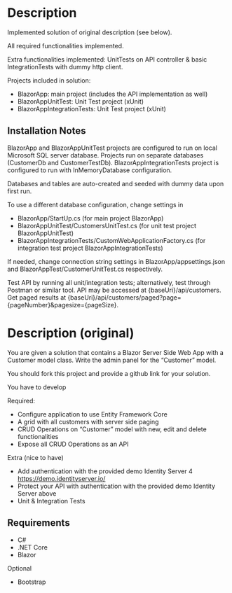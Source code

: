 # Description

Implemented solution of original description (see below).

All required functionalities implemented.

Extra functionalities implemented: UnitTests on API controller & basic IntegrationTests with dummy http client.

Projects included in solution:
- BlazorApp: main project (includes the API implementation as well)
- BlazorAppUnitTest: Unit Test project (xUnit)
- BlazorAppIntegrationTests: Unit Test project (xUnit)

## Installation Notes
BlazorApp and BlazorAppUnitTest projects are configured to run on local Microsoft SQL server database. Projects run on separate databases (CustomerDb and CustomerTestDb).
BlazorAppIntegrationTests project is configured to run with InMemoryDatabase configuration.

Databases and tables are auto-created and seeded with dummy data upon first run.

To use a different database configuration, change settings in
- BlazorApp/StartUp.cs (for main project BlazorApp)
- BlazorAppUnitTest/CustomersUnitTest.cs (for unit test project BlazorAppUnitTest)
- BlazorAppIntegrationTests/CustomWebApplicationFactory.cs (for integration test project BlazorAppIntegrationTests)

If needed, change connection string settings in BlazorApp/appsettings.json and BlazorAppTest/CustomerUnitTest.cs respectively.

Test API by running all unit/integration tests; alternatively, test through Postman or similar tool. API may be accessed at {baseUri}/api/customers. Get paged results at {baseUri}/api/customers/paged?page={pageNumber}&pagesize={pageSize}.


# Description (original)

You are given a solution that contains a Blazor Server Side Web App with a Customer model class. Write the admin panel for the “Customer” model. 

You should fork this project and provide a github link for your solution.

You have to develop 

Required: 
- Configure application to use Entity Framework Core
- A grid with all customers with server side paging
- CRUD Operations on “Customer” model with new, edit and delete functionalities
- Expose all CRUD Operations as an API 

Extra (nice to have) 
- Add authentication with the provided demo Identity Server 4 https://demo.identityserver.io/
- Protect your API with authentication with the provided demo Identity Server above
- Unit & Integration Tests

## Requirements 

- C#
- .NET Core 
- Blazor

Optional
- Bootstrap 
